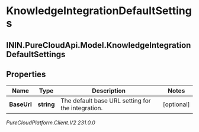# KnowledgeIntegrationDefaultSettings

## ININ.PureCloudApi.Model.KnowledgeIntegrationDefaultSettings

## Properties

|Name | Type | Description | Notes|
|------------ | ------------- | ------------- | -------------|
| **BaseUrl** | **string** | The default base URL setting for the integration. | [optional] |



_PureCloudPlatform.Client.V2 231.0.0_
